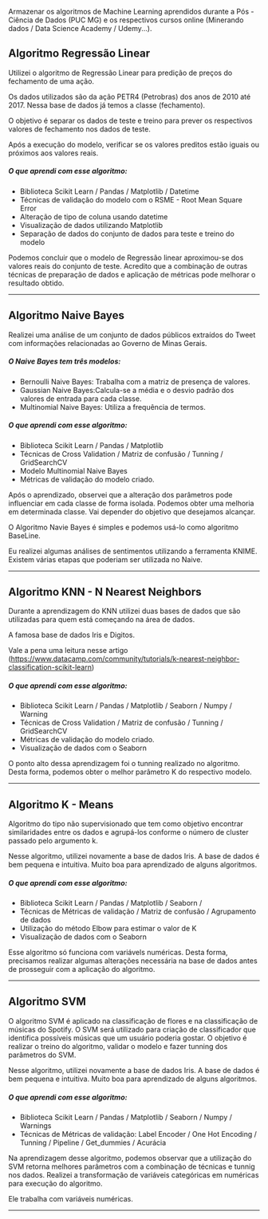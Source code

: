 Armazenar os algoritmos de Machine Learning aprendidos durante a Pós - Ciência de Dados (PUC MG) e os respectivos cursos online (Minerando dados / Data Science Academy / Udemy...). 

## Algoritmo Regressão Linear

Utilizei o algoritmo de Regressão Linear para predição de preços do fechamento de uma ação.

Os dados utilizados são da ação PETR4 (Petrobras) dos anos de 2010 até 2017. Nessa base de dados já temos
a classe (fechamento). 

O objetivo é separar os dados de teste e treino para prever os respectivos valores de fechamento nos dados de teste.

Após a execução do modelo, verificar se os valores preditos estão iguais ou próximos aos valores reais.

##### O que aprendi com esse algoritmo:

* Biblioteca Scikit Learn / Pandas / Matplotlib / Datetime
* Técnicas de validação do modelo com o RSME - Root Mean Square Error
* Alteração de tipo de coluna usando datetime
* Visualização de dados utilizando Matplotlib
* Separação de dados do conjunto de dados para teste e treino do modelo


Podemos concluir que o modelo de Regressão linear aproximou-se dos valores reais do conjunto de teste. Acredito que a combinação de outras técnicas de preparação de dados e aplicação de métricas pode melhorar o resultado obtido.

------------------------------------------------------------------------------------------------------------------------------------------


## Algoritmo Naive Bayes

Realizei uma análise de um conjunto de dados públicos extraídos do Tweet com informações relacionadas ao Governo de Minas Gerais. 

##### O Naive Bayes tem três modelos: 

* Bernoulli Naive Bayes: Trabalha com a matriz de presença de valores.
* Gaussian Naive Bayes:Calcula-se a média e o desvio padrão dos valores de entrada para cada classe.
* Multinomial Naive Bayes: Utiliza a frequência de termos.

##### O que aprendi com esse algoritmo:

* Biblioteca Scikit Learn / Pandas / Matplotlib
* Técnicas de Cross Validation / Matriz de confusão / Tunning / GridSearchCV
* Modelo Multinomial Naive Bayes
* Métricas de validação do modelo criado.

Após o aprendizado, observei que a alteração dos parâmetros pode influenciar em cada classe de forma isolada. Podemos obter uma melhoria em determinada classe. Vai depender do objetivo que desejamos alcançar.

O Algoritmo Navie Bayes é simples e podemos usá-lo como algoritmo BaseLine.

Eu realizei algumas análises de sentimentos utilizando a ferramenta KNIME. Existem várias etapas que poderiam ser utilizada no Naive.

------------------------------------------------------------------------------------------------------------------------------------------

## Algoritmo KNN - N Nearest Neighbors

Durante a aprendizagem do KNN utilizei duas bases de dados que são utilizadas para quem está começando
na área de dados.

A famosa base de dados Iris e Digitos.

Vale a pena uma leitura nesse artigo (https://www.datacamp.com/community/tutorials/k-nearest-neighbor-classification-scikit-learn)

##### O que aprendi com esse algoritmo:

* Biblioteca Scikit Learn / Pandas / Matplotlib / Seaborn / Numpy / Warning
* Técnicas de Cross Validation / Matriz de confusão / Tunning / GridSearchCV
* Métricas de validação do modelo criado.
* Visualização de dados com o Seaborn

O ponto alto dessa aprendizagem foi o tunning realizado no algoritmo. Desta forma, podemos obter o melhor
parâmetro K do respectivo modelo.

------------------------------------------------------------------------------------------------------------------------------------------

## Algoritmo K - Means

Algoritmo do tipo não supervisionado que tem como objetivo encontrar similaridades entre os dados e agrupá-los conforme o número de cluster passado pelo argumento k.

Nesse algoritmo, utilizei novamente a base de dados Iris. A base de dados é bem pequena e intuitiva. Muito boa para aprendizado de alguns algoritmos.

##### O que aprendi com esse algoritmo:

* Biblioteca Scikit Learn / Pandas / Matplotlib / Seaborn /
* Técnicas de Métricas de validação / Matriz de confusão / Agrupamento de dados
* Utilização do método Elbow para estimar o valor de K
* Visualização de dados com o Seaborn

Esse algoritmo só funciona com variávels numéricas. Desta forma, precisamos realizar algumas alterações necessária na base de dados antes de prosseguir com a aplicação do algoritmo.

------------------------------------------------------------------------------------------------------------------------------------------

## Algoritmo SVM 

O algoritmo SVM é aplicado na classificação de flores e na classificação de músicas do Spotify. O SVM será utilizado para criação de classificador que identifica possíveis músicas que um usuário poderia gostar. O objetivo é realizar o treino do algoritmo, validar o modelo e fazer tunning dos parâmetros do SVM.

Nesse algoritmo, utilizei novamente a base de dados Iris. A base de dados é bem pequena e intuitiva. Muito boa para aprendizado de alguns algoritmos.

##### O que aprendi com esse algoritmo:

* Biblioteca Scikit Learn / Pandas / Matplotlib / Seaborn / Numpy / Warnings
* Técnicas de Métricas de validação: Label Encoder / One Hot Encoding / Tunning / Pipeline / Get_dummies / Acurácia


Na aprendizagem desse algoritmo, podemos observar que a utilização do SVM retorna melhores parâmetros com a combinação de técnicas e tunnig nos dados. Realizei a transformação de variáveis categóricas em numéricas para execução do algoritmo.

Ele trabalha com variáveis numéricas.

------------------------------------------------------------------------------------------------------------------------------------------

